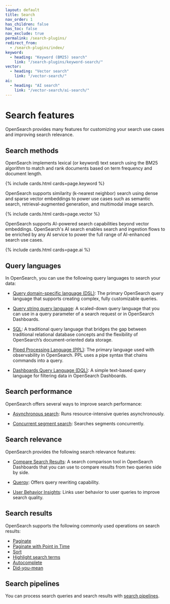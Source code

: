 ```yaml
---
layout: default
title: Search
nav_order: 1
has_children: false
has_toc: false
nav_exclude: true
permalink: /search-plugins/
redirect_from:
  - /search-plugins/index/
keyword:
  - heading: "Keyword (BM25) search"
    link: "/search-plugins/keyword-search/"
vector:
  - heading: "Vector search"
    link: "/vector-search/"
ai:
  - heading: "AI search"
    link: "/vector-search/ai-search/"
---
```


# Search features

OpenSearch provides many features for customizing your search use cases and improving search relevance. 

## Search methods

OpenSearch implements lexical (or keyword) text search using the BM25 algorithm to match and rank documents based on term frequency and document length.

{% include cards.html cards=page.keyword %}

OpenSearch supports similarity (k-nearest neighbor) search using dense and sparse vector embeddings to power use cases such as semantic search, retrieval-augmented generation, and multimodal image search. 

{% include cards.html cards=page.vector %}

OpenSearch supports AI-powered search capabilities beyond vector embeddings. OpenSearch's AI search enables search and ingestion flows to be enriched by any AI service to power the full range of AI-enhanced search use cases.

{% include cards.html cards=page.ai %}

## Query languages

In OpenSearch, you can use the following query languages to search your data:

- [Query domain-specific language (DSL)]({{site.url}}{{site.baseurl}}/query-dsl/index/): The primary OpenSearch query language that supports creating complex, fully customizable queries.

- [Query string query language]({{site.url}}{{site.baseurl}}/query-dsl/full-text/query-string/): A scaled-down query language that you can use in a query parameter of a search request or in OpenSearch Dashboards.

- [SQL]({{site.url}}{{site.baseurl}}/search-plugins/sql/sql/index/): A traditional query language that bridges the gap between traditional relational database concepts and the flexibility of OpenSearch’s document-oriented data storage.

- [Piped Processing Language (PPL)]({{site.url}}{{site.baseurl}}/search-plugins/sql/ppl/index/): The primary language used with observability in OpenSearch. PPL uses a pipe syntax that chains commands into a query.

- [Dashboards Query Language (DQL)]({{site.url}}{{site.baseurl}}/dashboards/dql/): A simple text-based query language for filtering data in OpenSearch Dashboards. 

## Search performance

OpenSearch offers several ways to improve search performance:

- [Asynchronous search]({{site.url}}{{site.baseurl}}/search-plugins/async/): Runs resource-intensive queries asynchronously.

- [Concurrent segment search]({{site.url}}{{site.baseurl}}/search-plugins/concurrent-segment-search/): Searches segments concurrently.

## Search relevance

OpenSearch provides the following search relevance features:

- [Compare Search Results]({{site.url}}{{site.baseurl}}/search-plugins/search-relevance/compare-search-results/): A search comparison tool in OpenSearch Dashboards that you can use to compare results from two queries side by side. 

- [Querqy]({{site.url}}{{site.baseurl}}/search-plugins/querqy/): Offers query rewriting capability.

- [User Behavior Insights]({{site.url}}{{site.baseurl}}/search-plugins/ubi/): Links user behavior to user queries to improve search quality.
  
## Search results

OpenSearch supports the following commonly used operations on search results:

- [Paginate]({{site.url}}{{site.baseurl}}/search-plugins/searching-data/paginate/)
- [Paginate with Point in Time]({{site.url}}{{site.baseurl}}/search-plugins/point-in-time/)
- [Sort]({{site.url}}{{site.baseurl}}/search-plugins/searching-data/sort/)
- [Highlight search terms]({{site.url}}{{site.baseurl}}/search-plugins/searching-data/highlight/) 
- [Autocomplete]({{site.url}}{{site.baseurl}}/search-plugins/searching-data/autocomplete/)
- [Did-you-mean]({{site.url}}{{site.baseurl}}/search-plugins/searching-data/did-you-mean/) 

## Search pipelines

You can process search queries and search results with [search pipelines]({{site.url}}{{site.baseurl}}/search-plugins/search-pipelines/index/).
